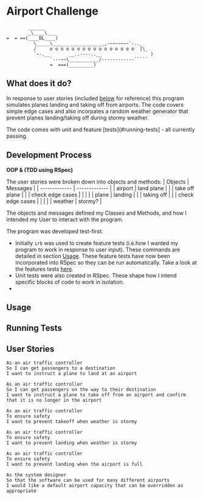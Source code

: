 Airport Challenge
=================

```
        ______
        _\____\___
=  = ==(____DL____)
          \_____\___________________,-~~~~~~~`-.._
          /     o o o o o o o o o o o o o o o o  |\_
          `~-.__       __..----..__                  )
                `---~~\___________/------------`````
                =  ===(_________)

```

What does it do?
--------------

In response to user stories (included [below](#user-stories) for reference) this program simulates planes landing and taking off from airports. The code covers simple edge cases and also incorpates a random weather generator that prevent planes landing/taking off during stormy weather. 

The code comes with unit and feature [tests](#running-tests] - all currently passing.


Development Process
------------------

**OOP & (TDD using RSpec)**

The user stories were broken down into objects and methods:
| Objects       | Messages         |
| ------------- | -------------    |
| airport       | land plane       |
|               | take off plane   |
|               | check edge cases |
|               |                  |
| plane         | landing          |
|               | taking off       |
|               | check edge cases |
|               |                  |
| weather       | stormy?          |

The objects and messages defined my Classes and Methods, and how I intended my User to interact with the program.

The program was developed test-first:
- Initially `irb` was used to create feature tests (i.e.how I wanted my program to work in response to user input). These commands are detailed in section [Usage](#usage). These feature tests have now been incorporated into RSpec so they can be run automatically. Take a look at the features tests [here](specs/feature_tests.rb).
- Unit tests were also created in RSpec. These shape how I intend specific blocks of code to work in isolation. 
- 

Usage
-----


Running Tests
------------


User Stories
-----------

```
As an air traffic controller 
So I can get passengers to a destination 
I want to instruct a plane to land at an airport

As an air traffic controller 
So I can get passengers on the way to their destination 
I want to instruct a plane to take off from an airport and confirm that it is no longer in the airport

As an air traffic controller 
To ensure safety 
I want to prevent takeoff when weather is stormy 

As an air traffic controller 
To ensure safety 
I want to prevent landing when weather is stormy 

As an air traffic controller 
To ensure safety 
I want to prevent landing when the airport is full 

As the system designer
So that the software can be used for many different airports
I would like a default airport capacity that can be overridden as appropriate
```
